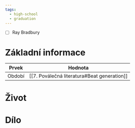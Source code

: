 ```yaml
---
tags:
  - high-school
  - graduation
---
```

- [ ] Ray Bradbury
# Základní informace
| Prvek  | Hodnota                                  |
| ------ | ---------------------------------------- |
| Období | [[7. Poválečná literatura#Beat generation]] |
# Život
# Dílo
